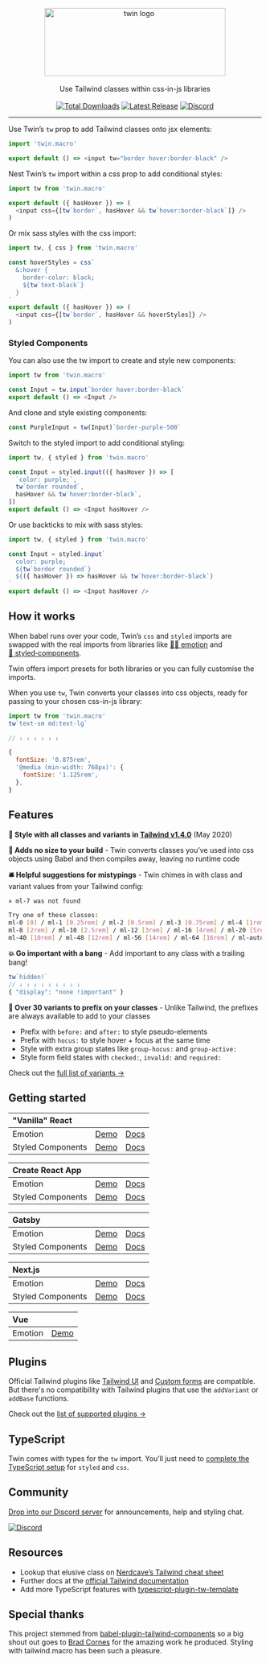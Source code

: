 <p align="center">
  <img src="https://i.imgur.com/iWBWhY0.png" alt="twin logo" width="360" height="135"><br>
    <br>Use Tailwind classes within css-in-js libraries<br><br>
    <a href="https://www.npmjs.com/package/twin.macro"><img src="https://img.shields.io/npm/dt/twin.macro.svg" alt="Total Downloads"></a>
    <a href="https://www.npmjs.com/package/twin.macro"><img src="https://img.shields.io/npm/v/twin.macro.svg" alt="Latest Release"></a>
    <a href="https://discord.gg/Xj6x9z7"><img src="https://img.shields.io/discord/705884695400939552?label=discord&logo=discord" alt="Discord"></a>
</p>

---

Use Twin’s `tw` prop to add Tailwind classes onto jsx elements:

```js
import 'twin.macro'

export default () => <input tw="border hover:border-black" />
```

Nest Twin’s `tw` import within a css prop to add conditional styles:

```js
import tw from 'twin.macro'

export default ({ hasHover }) => (
  <input css={[tw`border`, hasHover && tw`hover:border-black`]} />
)
```

Or mix sass styles with the css import:

```js
import tw, { css } from 'twin.macro'

const hoverStyles = css`
  &:hover {
    border-color: black;
    ${tw`text-black`}
  }
`
export default ({ hasHover }) => (
  <input css={[tw`border`, hasHover && hoverStyles]} />
)
```

### Styled Components

You can also use the tw import to create and style new components:

```js
import tw from 'twin.macro'

const Input = tw.input`border hover:border-black`
export default () => <Input />
```

And clone and style existing components:

```js
const PurpleInput = tw(Input)`border-purple-500`
```

Switch to the styled import to add conditional styling:

```js
import tw, { styled } from 'twin.macro'

const Input = styled.input(({ hasHover }) => [
  `color: purple;`,
  tw`border rounded`,
  hasHover && tw`hover:border-black`,
])
export default () => <Input hasHover />
```

Or use backticks to mix with sass styles:

```js
import tw, { styled } from 'twin.macro'

const Input = styled.input`
  color: purple;
  ${tw`border rounded`}
  ${({ hasHover }) => hasHover && tw`hover:border-black`}
`
export default () => <Input hasHover />
```

## How it works

When babel runs over your code, Twin’s `css` and `styled` imports are swapped with the real imports from libraries like [👩‍🎤&nbsp;emotion](https://emotion.sh/docs/introduction) and [💅&nbsp;styled&#8209;components](https://styled-components.com/).

Twin offers import presets for both libraries or you can fully customise the imports.

When you use `tw`, Twin converts your classes into css objects, ready for passing to your chosen css-in-js library:

```js
import tw from 'twin.macro'
tw`text-sm md:text-lg`

// ↓ ↓ ↓ ↓ ↓ ↓

{
  fontSize: '0.875rem',
  '@media (min-width: 768px)': {
    fontSize: '1.125rem',
  },
}
```

## Features

**🎨 Style with all classes and variants in [Tailwind v1.4.0](https://github.com/tailwindcss/tailwindcss/releases/tag/v1.4.0)** (May 2020)

**🐹 Adds no size to your build** - Twin converts classes you’ve used into css objects using Babel and then compiles away, leaving no runtime code

**🛎 Helpful suggestions for mistypings** - Twin chimes in with class and variant values from your Tailwind config:

```bash
✕ ml-7 was not found

Try one of these classes:
ml-0 [0] / ml-1 [0.25rem] / ml-2 [0.5rem] / ml-3 [0.75rem] / ml-4 [1rem] / ml-5 [1.25rem] / ml-6 [1.5rem]
ml-8 [2rem] / ml-10 [2.5rem] / ml-12 [3rem] / ml-16 [4rem] / ml-20 [5rem] / ml-24 [6rem] / ml-32 [8rem]
ml-40 [10rem] / ml-48 [12rem] / ml-56 [14rem] / ml-64 [16rem] / ml-auto [auto] / ml-px [1px]
```

**💥 Go important with a bang** - Add important to any class with a trailing bang!

```js
tw`hidden!`
// ↓ ↓ ↓ ↓ ↓ ↓ ↓ ↓ ↓
{ "display": "none !important" }
```

**🚥 Over 30 variants to prefix on your classes** - Unlike Tailwind, the prefixes are always available to add to your classes

- Prefix with `before:` and `after:` to style pseudo-elements
- Prefix with `hocus:` to style hover + focus at the same time
- Style with extra group states like `group-hocus:` and `group-active:`
- Style form field states with `checked:`, `invalid:` and `required:`

Check out the [full list of variants →](https://github.com/ben-rogerson/twin.macro/blob/master/src/config/variantConfig.js)

## Getting started

| "Vanilla" React   |                                                                                                            |                                         |
| :---------------- | ---------------------------------------------------------------------------------------------------------- | --------------------------------------- |
| Emotion           | [Demo](https://codesandbox.io/embed/react-tailwind-emotion-starter-3d1dl?module=%2Fsrc%2FApp.js)           | [Docs](docs/emotion/react.md)           |
| Styled Components | [Demo](https://codesandbox.io/embed/react-tailwind-styled-components-starter-f87y7?module=%2Fsrc%2FApp.js) | [Docs](docs/styled-components/react.md) |

| Create React App  |                                                                                                               |                                                    |
| :---------------- | ------------------------------------------------------------------------------------------------------------- | -------------------------------------------------- |
| Emotion           | [Demo](https://codesandbox.io/embed/cra-tailwind-emotion-starter-bi1kx?module=%2Fsrc%2FApp.js)                | [Docs](docs/emotion/create-react-app.md)           |
| Styled Components | [Demo](https://codesandbox.io/embed/cra-styled-components-tailwind-twin-starter-m8cyz?module=%2Fsrc%2FApp.js) | [Docs](docs/styled-components/create-react-app.md) |

| Gatsby            |                                                                                                                       |                                          |
| :---------------- | --------------------------------------------------------------------------------------------------------------------- | ---------------------------------------- |
| Emotion           | [Demo](https://codesandbox.io/embed/gatsby-tailwind-emotion-starter-z3hun?module=%2Fsrc%2Fpages%2Findex.js)           | [Docs](docs/emotion/gatsby.md)           |
| Styled Components | [Demo](https://codesandbox.io/embed/gatsby-tailwind-styled-components-starter-trrlp?module=%2Fsrc%2Fpages%2Findex.js) | [Docs](docs/styled-components/gatsby.md) |

| Next.js           |                                                                                                               |                                        |
| :---------------- | ------------------------------------------------------------------------------------------------------------- | -------------------------------------- |
| Emotion           | [Demo](https://codesandbox.io/embed/next-tailwind-emotion-starter-8h2b2?module=%2Fpages%2Findex.js)           | [Docs](docs/emotion/next.md)           |
| Styled Components | [Demo](https://codesandbox.io/embed/next-tailwind-styled-components-starter-m1f6d?module=%2Fpages%2Findex.js) | [Docs](docs/styled-components/next.md) |

| Vue     |                                                                                                      |
| :------ | ---------------------------------------------------------------------------------------------------- |
| Emotion | [Demo](https://codesandbox.io/embed/vue-emotion-tailwind-twin-starter-2yd61?module=%2Fsrc%2FApp.vue) |

## Plugins

Official Tailwind plugins like [Tailwind UI](https://tailwindui.com/components) and [Custom forms](https://github.com/tailwindcss/custom-forms) are compatible.
But there's no compatibility with Tailwind plugins that use the `addVariant` or `addBase` functions.

Check out the [list of supported plugins →](https://twin-docs.netlify.app/plugin-support)

## TypeScript

Twin comes with types for the `tw` import.
You’ll just need to [complete the TypeScript setup](docs/typescript.md) for `styled` and `css`.

## Community

[Drop into our Discord server](https://discord.gg/Xj6x9z7) for announcements, help and styling chat.

<a href="https://discord.gg/Xj6x9z7"><img src="https://img.shields.io/discord/705884695400939552?label=discord&logo=discord" alt="Discord"></a>

## Resources

- Lookup that elusive class on [Nerdcave’s Tailwind cheat sheet](https://nerdcave.com/tailwind-cheat-sheet)
- Further docs at the [official Tailwind documentation](https://tailwindcss.com/docs/installation)
- Add more TypeScript features with [typescript-plugin-tw-template](https://github.com/kingdaro/typescript-plugin-tw-template)

## Special thanks

This project stemmed from [babel-plugin-tailwind-components](https://github.com/bradlc/babel-plugin-tailwind-components) so a big shout out goes to [Brad Cornes](https://github.com/bradlc) for the amazing work he produced. Styling with tailwind.macro has been such a pleasure.

